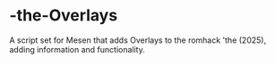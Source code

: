 # -the-Overlays
A script set for Mesen that adds Overlays to the romhack 'the (2025), adding information and functionality.
